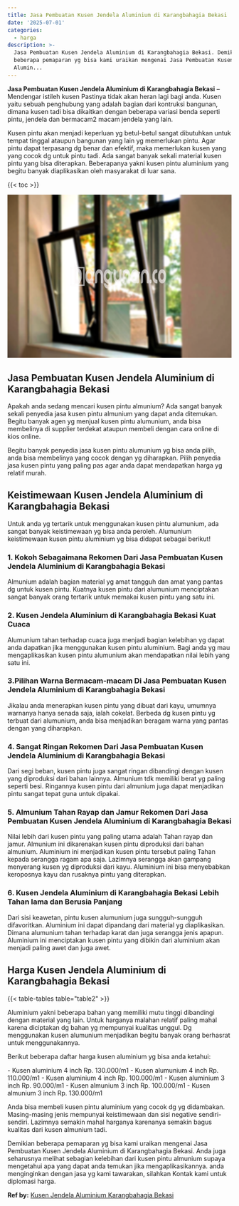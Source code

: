 ```yaml
---
title: Jasa Pembuatan Kusen Jendela Aluminium di Karangbahagia Bekasi
date: '2025-07-01'
categories:
  - harga
description: >-
  Jasa Pembuatan Kusen Jendela Aluminium di Karangbahagia Bekasi. Demikian
  beberapa pemaparan yg bisa kami uraikan mengenai Jasa Pembuatan Kusen Jendela
  Alumin...
---
```


**Jasa Pembuatan Kusen Jendela Aluminium di Karangbahagia Bekasi** – Mendengar istileh kusen Pastinya tidak akan heran lagi bagi anda. Kusen yaitu sebuah penghubung yang adalah bagian dari kontruksi bangunan, dimana kusen tadi bisa dikaitkan dengan beberapa variasi benda seperti pintu, jendela dan bermacam2 macam jendela yang lain.

Kusen pintu akan menjadi keperluan yg betul-betul sangat dibutuhkan untuk tempat tinggal ataupun bangunan yang lain yg memerlukan pintu. Agar pintu dapat terpasang dg benar dan efektif, maka memerlukan kusen yang yang cocok dg untuk pintu tadi. Ada sangat banyak sekali material kusen pintu yang bisa diterapkan. Beberapanya yakni kusen pintu aluminium yang begitu banyak diaplikasikan oleh masyarakat di luar sana.

{{< toc >}}

![Jasa Pembuatan Kusen Jendela Aluminium di Karangbahagia Bekasi](/images/harga-kusen-jendela-alumunium-29.png)

## Jasa Pembuatan Kusen Jendela Aluminium di Karangbahagia Bekasi

Apakah anda sedang mencari kusen pintu almunium? Ada sangat banyak sekali penyedia jasa kusen pintu almunium yang dapat anda ditemukan. Begitu banyak agen yg menjual kusen pintu alumunium, anda bisa membelinya di supplier terdekat ataupun membeli dengan cara online di kios online.

Begitu banyak penyedia jasa kusen pintu alumunium yg bisa anda pilih, anda bisa membelinya yang cocok dengan yg diharapkan. Pilih penyedia jasa kusen pintu yang paling pas agar anda dapat mendapatkan harga yg relatif murah.

## Keistimewaan Kusen Jendela Aluminium di Karangbahagia Bekasi

Untuk anda yg tertarik untuk menggunakan kusen pintu alumunium, ada sangat banyak keistimewaan yg bisa anda peroleh. Alumunium keistimewaan kusen pintu aluminium yg bisa didapat sebagai berikut!

### 1\. Kokoh Sebagaimana Rekomen Dari Jasa Pembuatan Kusen Jendela Aluminium di Karangbahagia Bekasi

Almunium adalah bagian material yg amat tangguh dan amat yang pantas dg untuk kusen pintu. Kuatnya kusen pintu dari alumunium menciptakan sangat banyak orang tertarik untuk memakai kusen pintu yang satu ini.

### 2\. Kusen Jendela Aluminium di Karangbahagia Bekasi Kuat Cuaca

Alumunium tahan terhadap cuaca juga menjadi bagian kelebihan yg dapat anda dapatkan jika menggunakan kusen pintu aluminium. Bagi anda yg mau mengaplikasikan kusen pintu alumunium akan mendapatkan nilai lebih yang satu ini.

### 3.Pilihan Warna Bermacam-macam Di Jasa Pembuatan Kusen Jendela Aluminium di Karangbahagia Bekasi

Jikalau anda menerapkan kusen pintu yang dibuat dari kayu, umumnya warnanya hanya senada saja, ialah cokelat. Berbeda dg kusen pintu yg terbuat dari alumunium, anda bisa menjadikan beragam warna yang pantas dengan yang diharapkan.

### 4\. Sangat Ringan Rekomen Dari Jasa Pembuatan Kusen Jendela Aluminium di Karangbahagia Bekasi

Dari segi beban, kusen pintu juga sangat ringan dibandingi dengan kusen yang diproduksi dari bahan lainnya. Almunium tdk memiliki berat yg paling seperti besi. Ringannya kusen pintu dari almunium juga dapat menjadikan pintu sangat tepat guna untuk dipakai.

### 5\. Almunium Tahan Rayap dan Jamur Rekomen Dari Jasa Pembuatan Kusen Jendela Aluminium di Karangbahagia Bekasi

Nilai lebih dari kusen pintu yang paling utama adalah Tahan rayap dan jamur. Almunium ini dikarenakan kusen pintu diproduksi dari bahan almunium. Aluminium ini menjadikan kusen pintu tersebut paling Tahan kepada serangga ragam apa saja. Lazimnya serangga akan gampang menyerang kusen yg diproduksi dari kayu. Aluminium ini bisa menyebabkan keroposnya kayu dan rusaknya pintu yang diterapkan.

### 6\. Kusen Jendela Aluminium di Karangbahagia Bekasi Lebih Tahan lama dan Berusia Panjang

Dari sisi keawetan, pintu kusen alumunium juga sungguh-sungguh difavoritkan. Aluminium ini dapat dipandang dari material yg diaplikasikan. Dimana alumunium tahan terhadap karat dan juga serangga jenis apapun. Aluminium ini menciptakan kusen pintu yang dibikin dari aluminium akan menjadi paling awet dan juga awet.

## Harga Kusen Jendela Aluminium di Karangbahagia Bekasi

{{< table-tables table="table2" >}}

Aluminium yakni beberapa bahan yang memiliki mutu tinggi dibandingi dengan material yang lain. Untuk harganya malahan relatif paling mahal karena diciptakan dg bahan yg mempunyai kualitas unggul. Dg menggunakan kusen alumunium menjadikan begitu banyak orang berhasrat untuk menggunakannya.

Berikut beberapa daftar harga kusen aluminium yg bisa anda ketahui:

\- Kusen aluminium 4 inch Rp. 130.000/m1 - Kusen alumunium 4 inch Rp. 110.000/m1 - Kusen aluminium 4 inch Rp. 100.000/m1 - Kusen aluminium 3 inch Rp. 90.000/m1 - Kusen almunium 3 inch Rp. 100.000/m1 - Kusen almunium 3 inch Rp. 130.000/m1

Anda bisa membeli kusen pintu aluminium yang cocok dg yg didambakan. Masing-masing jenis mempunyai keistimewaan dan sisi negative sendiri-sendiri. Lazimnya semakin mahal harganya karenanya semakin bagus kualitas dari kusen almunium tadi.

Demikian beberapa pemaparan yg bisa kami uraikan mengenai Jasa Pembuatan Kusen Jendela Aluminium di Karangbahagia Bekasi. Anda juga seharusnya melihat sebagian kelebihan dari kusen pintu almunium supaya mengetahui apa yang dapat anda temukan jika mengaplikasikannya. anda menginginkan dengan jasa yg kami tawarakan, silahkan Kontak kami untuk diplomasi harga.

**Ref by:** [Kusen Jendela Aluminium Karangbahagia Bekasi](https://id.wikipedia.org/wiki/Kusen)

